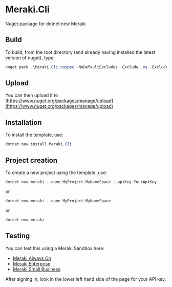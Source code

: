 # Meraki.Cli

Nuget package for dotnet new Meraki

## Build

To build, from the root directory (and already having installed the latest version of nuget), type:
``` powershell
nuget pack .\Meraki.Cli.nuspec -NoDefaultExcludes -Exclude .vs -Exclude .suo
```
## Upload
You can then upload it to [https://www.nuget.org/packages/manage/upload](https://www.nuget.org/packages/manage/upload)

## Installation
To install the template, use:
``` powershell
dotnet new install Meraki.Cli
```

## Project creation
To create a new project using the template, use:

```
dotnet new meraki --name MyProject.MyNameSpace --apiKey YourApiKey
```

or

```
dotnet new meraki --name MyProject.MyNameSpace
```

or

``` powershell
dotnet new meraki
```

## Testing

You can test this using a Meraki Sandbox here:

- [Meraki Always On](https://devnetsandbox.cisco.com/RM/Diagram/Index/a9487767-deef-4855-b3e3-880e7f39eadc?diagramType=Topology)
- [Meraki Enterprise](https://devnetsandbox.cisco.com/RM/Diagram/Index/e7b3932b-0d47-408e-946e-c23a0c031bda?diagramType=Topology)
- [Meraki Small Business](https://devnetsandbox.cisco.com/RM/Diagram/Index/aa48e6e2-3e59-4b87-bfe5-7833c45f8db8?diagramType=Topology)

After signing in, look in the lower left hand side of the page for your API key.
